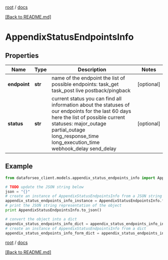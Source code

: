 [root](./../ "root") / [docs](./ "docs")

[[Back to README.md]](./../README.md "[Back to README.md]")

# AppendixStatusEndpointsInfo

## Properties

Name | Type | Description | Notes
------------ | ------------- | ------------- | -------------
**endpoint** | **str** | name of the endpoint the list of possible endpoints: task_get task_post live postback/pingback | [optional]
**status** | **str** | current status you can find all information about the statuses of our endpoints for the last 60 days here the list of possible current statuses: major_outage partial_outage long_response_time long_execution_time webhook_delay send_delay | [optional]

## Example

```python
from dataforseo_client.models.appendix_status_endpoints_info import AppendixStatusEndpointsInfo

# TODO update the JSON string below
json = "{}"
# create an instance of AppendixStatusEndpointsInfo from a JSON string
appendix_status_endpoints_info_instance = AppendixStatusEndpointsInfo.from_json(json)
# print the JSON string representation of the object
print AppendixStatusEndpointsInfo.to_json()

# convert the object into a dict
appendix_status_endpoints_info_dict = appendix_status_endpoints_info_instance.to_dict()
# create an instance of AppendixStatusEndpointsInfo from a dict
appendix_status_endpoints_info_form_dict = appendix_status_endpoints_info.from_dict(appendix_status_endpoints_info_dict)
```

  

[root](./../ "root") / [docs](./ "docs")

[[Back to README.md]](./../README.md "[Back to README.md]")